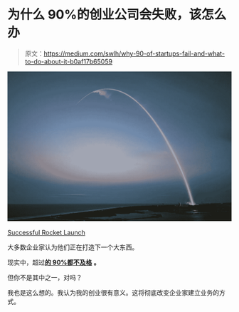 # 为什么 90%的创业公司会失败，该怎么办

> 原文：<https://medium.com/swlh/why-90-of-startups-fail-and-what-to-do-about-it-b0af17b65059>

![](img/167756bc6cf5cb38086db06314d7c91a.png)

[Successful Rocket Launch](https://pixabay.com/en/rocket-ses-9-launch-cape-canaveral-1245696/#_=_)

大多数企业家认为他们正在打造下一个大东西。

现实中，超过[**的 90%都不及格**](http://innovationfootprints.com/wp-content/uploads/2015/07/startup-genome-report-extra-on-premature-scaling.pdf) **。**

但你不是其中之一，对吗？

我也是这么想的。我认为我的创业很有意义。这将彻底改变企业家建立业务的方式。